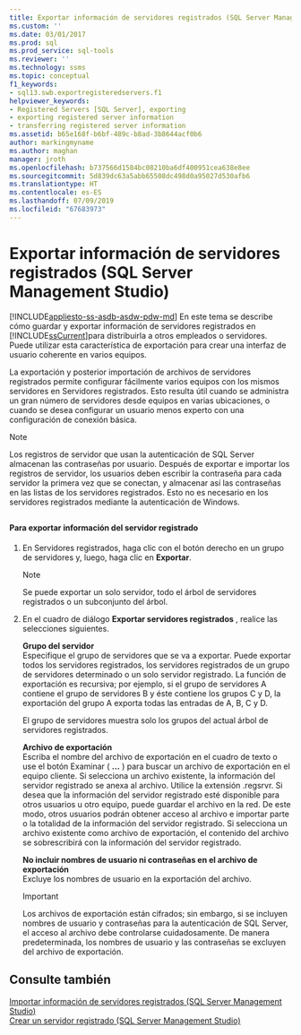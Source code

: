 ```yaml
---
title: Exportar información de servidores registrados (SQL Server Management Studio) | Microsoft Docs
ms.custom: ''
ms.date: 03/01/2017
ms.prod: sql
ms.prod_service: sql-tools
ms.reviewer: ''
ms.technology: ssms
ms.topic: conceptual
f1_keywords:
- sql13.swb.exportregisteredservers.f1
helpviewer_keywords:
- Registered Servers [SQL Server], exporting
- exporting registered server information
- transferring registered server information
ms.assetid: b65e168f-b6bf-489c-b8ad-3b8644acf0b6
author: markingmyname
ms.author: maghan
manager: jroth
ms.openlocfilehash: b737566d1584bc08210ba6df400951cea638e8ee
ms.sourcegitcommit: 5d839dc63a5abb65508dc498d0a95027d530afb6
ms.translationtype: HT
ms.contentlocale: es-ES
ms.lasthandoff: 07/09/2019
ms.locfileid: "67683973"
---
```

# <a name="export-registered-server-information-sql-server-management-studio"></a>Exportar información de servidores registrados (SQL Server Management Studio)
[!INCLUDE[appliesto-ss-asdb-asdw-pdw-md](../../includes/appliesto-ss-asdb-asdw-pdw-md.md)]
  En este tema se describe cómo guardar y exportar información de servidores registrados en [!INCLUDE[ssCurrent](../../includes/sscurrent-md.md)]para distribuirla a otros empleados o servidores. Puede utilizar esta característica de exportación para crear una interfaz de usuario coherente en varios equipos.  
  
 La exportación y posterior importación de archivos de servidores registrados permite configurar fácilmente varios equipos con los mismos servidores en Servidores registrados. Esto resulta útil cuando se administra un gran número de servidores desde equipos en varias ubicaciones, o cuando se desea configurar un usuario menos experto con una configuración de conexión básica.  
  
> [!NOTE]  
>  Los registros de servidor que usan la autenticación de SQL Server almacenan las contraseñas por usuario. Después de exportar e importar los registros de servidor, los usuarios deben escribir la contraseña para cada servidor la primera vez que se conectan, y almacenar así las contraseñas en las listas de los servidores registrados. Esto no es necesario en los servidores registrados mediante la autenticación de Windows.  
  
##  <a name="SSMSProcedure"></a>  
  
#### <a name="to-export-registered-server-information"></a>Para exportar información del servidor registrado  
  
1.  En Servidores registrados, haga clic con el botón derecho en un grupo de servidores y, luego, haga clic en **Exportar**.  
  
    > [!NOTE]  
    >  Se puede exportar un solo servidor, todo el árbol de servidores registrados o un subconjunto del árbol.  
  
2.  En el cuadro de diálogo **Exportar servidores registrados** , realice las selecciones siguientes.  
  
     **Grupo del servidor**  
     Especifique el grupo de servidores que se va a exportar. Puede exportar todos los servidores registrados, los servidores registrados de un grupo de servidores determinado o un solo servidor registrado. La función de exportación es recursiva; por ejemplo, si el grupo de servidores A contiene el grupo de servidores B y éste contiene los grupos C y D, la exportación del grupo A exporta todas las entradas de A, B, C y D.  
  
     El grupo de servidores muestra solo los grupos del actual árbol de servidores registrados.  
  
     **Archivo de exportación**  
     Escriba el nombre del archivo de exportación en el cuadro de texto o use el botón Examinar ( **...** ) para buscar un archivo de exportación en el equipo cliente. Si selecciona un archivo existente, la información del servidor registrado se anexa al archivo. Utilice la extensión .regsrvr. Si desea que la información del servidor registrado esté disponible para otros usuarios u otro equipo, puede guardar el archivo en la red. De este modo, otros usuarios podrán obtener acceso al archivo e importar parte o la totalidad de la información del servidor registrado. Si selecciona un archivo existente como archivo de exportación, el contenido del archivo se sobrescribirá con la información del servidor registrado.  
  
     **No incluir nombres de usuario ni contraseñas en el archivo de exportación**  
     Excluye los nombres de usuario en la exportación del archivo.  
  
    > [!IMPORTANT]  
    >  Los archivos de exportación están cifrados; sin embargo, si se incluyen nombres de usuario y contraseñas para la autenticación de SQL Server, el acceso al archivo debe controlarse cuidadosamente. De manera predeterminada, los nombres de usuario y las contraseñas se excluyen del archivo de exportación.  
  
## <a name="see-also"></a>Consulte también  
 [Importar información de servidores registrados &#40;SQL Server Management Studio&#41;](../../tools/sql-server-management-studio/import-registered-server-information-sql-server-management-studio.md)   
 [Crear un servidor registrado &#40;SQL Server Management Studio&#41;](../../tools/sql-server-management-studio/create-a-new-registered-server-sql-server-management-studio.md)  
  
  
